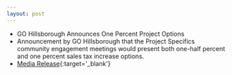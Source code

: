 ```yaml
---
layout: post
---
```


* GO Hillsborough Announces One Percent Project Options
* Announcement by GO Hillsborough that the Project Specifics community engagement meetings would present both one-half percent and one percent sales tax increase options.
* [Media Release](http://gohillsborough.org/wp-content/uploads/2014/12/Release-re-second-round-of-meetings-final.pdf){:target='_blank'}
